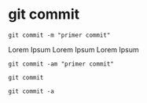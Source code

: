 git commit
==========

```
git commit -m "primer commit"
```
Lorem Ipsum Lorem Ipsum Lorem Ipsum

```
git commit -am "primer commit"
```

```
git commit
```

```
git commit -a
```
